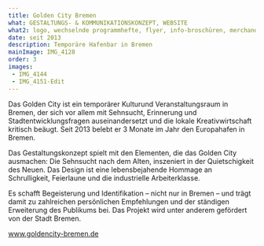 ```yaml
---
title: Golden City Bremen
what: GESTALTUNGS- & KOMMUNIKATIONSKONZEPT, WEBSITE
what2: logo, wechselnde programmhefte, flyer, info-broschüren, merchandise, poster
date: seit 2013
description: Temporäre Hafenbar in Bremen
mainImage: IMG_4128
order: 3
images:
 - IMG_4144
 - IMG_4151-Edit
---
```


Das Golden City ist ein temporärer Kulturund Veranstaltungsraum in Bremen, der sich vor allem mit Sehnsucht, Erinnerung und Stadtentwicklungsfragen auseinandersetzt und die lokale Kreativwirtschaft kritisch beäugt. Seit 2013 belebt er 3 Monate im Jahr den Europahafen in Bremen.

Das Gestaltungskonzept spielt mit den Elementen, die das Golden City ausmachen: Die Sehnsucht nach dem Alten, inszeniert in der Quietschigkeit des Neuen. Das Design ist eine lebensbejahende Hommage an Schrulligkeit, Feierlaune und die industrielle Arbeiterklasse.

Es schafft Begeisterung und Identifikation – nicht nur in Bremen – und trägt damit zu zahlreichen persönlichen Empfehlungen und der ständigen Erweiterung des Publikums bei.
Das Projekt wird unter anderem gefördert von der Stadt Bremen.

www.goldencity-bremen.de
